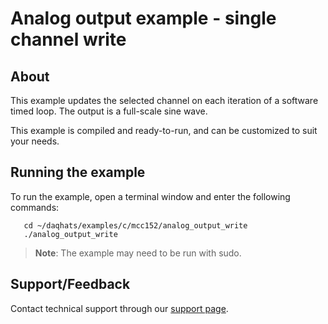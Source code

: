 # Analog output example - single channel write

## About
This example updates the selected channel on each iteration of a software timed
loop. The output is a full-scale sine wave.

This example is compiled and ready-to-run, and can be customized to suit 
your needs.

## Running the example
To run the example, open a terminal window and enter the following commands:
```
   cd ~/daqhats/examples/c/mcc152/analog_output_write
   ./analog_output_write
```

>   **Note**: The example may need to be run with sudo.

## Support/Feedback
Contact technical support through our 
[support page](https://www.mccdaq.com/support/support_form.aspx).